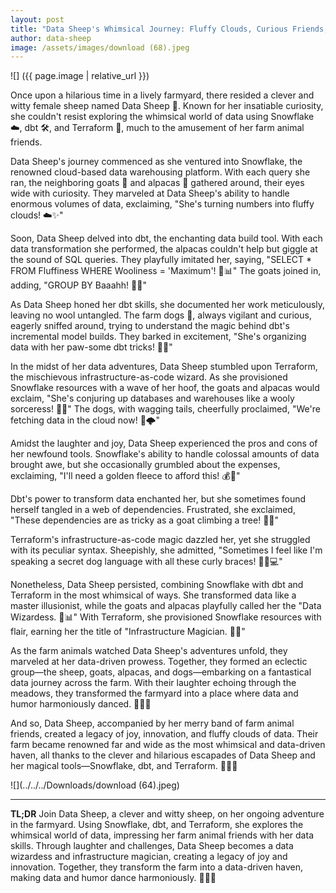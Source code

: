 ```yaml
---
layout: post
title: "Data Sheep's Whimsical Journey: Fluffy Clouds, Curious Friends, and Data-driven Havens with Snowflake, dbt, and Terraform"
author: data-sheep
image: /assets/images/download (68).jpeg
---
```


![] ({{ page.image | relative_url }})

Once upon a hilarious time in a lively farmyard, there resided a clever and witty female sheep named Data Sheep 🐑. Known for her insatiable curiosity, she couldn't resist exploring the whimsical world of data using Snowflake ☁️, dbt 🛠️, and Terraform 🌱, much to the amusement of her farm animal friends.

Data Sheep's journey commenced as she ventured into Snowflake, the renowned cloud-based data warehousing platform. With each query she ran, the neighboring goats 🐐 and alpacas 🦙 gathered around, their eyes wide with curiosity. They marveled at Data Sheep's ability to handle enormous volumes of data, exclaiming, "She's turning numbers into fluffy clouds! ☁️✨"

Soon, Data Sheep delved into dbt, the enchanting data build tool. With each data transformation she performed, the alpacas couldn't help but giggle at the sound of SQL queries. They playfully imitated her, saying, "SELECT * FROM Fluffiness WHERE Wooliness = 'Maximum'! 🐑📊" The goats joined in, adding, "GROUP BY Baaahh! 🐐🤣"

As Data Sheep honed her dbt skills, she documented her work meticulously, leaving no wool untangled. The farm dogs 🐶, always vigilant and curious, eagerly sniffed around, trying to understand the magic behind dbt's incremental model builds. They barked in excitement, "She's organizing data with her paw-some dbt tricks! 🐾📝"

In the midst of her data adventures, Data Sheep stumbled upon Terraform, the mischievous infrastructure-as-code wizard. As she provisioned Snowflake resources with a wave of her hoof, the goats and alpacas would exclaim, "She's conjuring up databases and warehouses like a wooly sorceress! 🧙✨" The dogs, with wagging tails, cheerfully proclaimed, "We're fetching data in the cloud now! 🐶🌩️"

Amidst the laughter and joy, Data Sheep experienced the pros and cons of her newfound tools. Snowflake's ability to handle colossal amounts of data brought awe, but she occasionally grumbled about the expenses, exclaiming, "I'll need a golden fleece to afford this! 💰🐑"

Dbt's power to transform data enchanted her, but she sometimes found herself tangled in a web of dependencies. Frustrated, she exclaimed, "These dependencies are as tricky as a goat climbing a tree! 🌳🐐"

Terraform's infrastructure-as-code magic dazzled her, yet she struggled with its peculiar syntax. Sheepishly, she admitted, "Sometimes I feel like I'm speaking a secret dog language with all these curly braces! 🐑🐶💻"

Nonetheless, Data Sheep persisted, combining Snowflake with dbt and Terraform in the most whimsical of ways. She transformed data like a master illusionist, while the goats and alpacas playfully called her the "Data Wizardess. 🧙📊" With Terraform, she provisioned Snowflake resources with flair, earning her the title of "Infrastructure Magician. 🌱🧙"

As the farm animals watched Data Sheep's adventures unfold, they marveled at her data-driven prowess. Together, they formed an eclectic group—the sheep, goats, alpacas, and dogs—embarking on a fantastical data journey across the farm. With their laughter echoing through the meadows, they transformed the farmyard into a place where data and humor harmoniously danced. 🎉🐑🎊

And so, Data Sheep, accompanied by her merry band of farm animal friends, created a legacy of joy, innovation, and fluffy clouds of data. Their farm became renowned far and wide as the most whimsical and data-driven haven, all thanks to the clever and hilarious escapades of Data Sheep and her magical tools—Snowflake, dbt, and Terraform. 🌈🐑✨

![](../../../Downloads/download (64).jpeg)

---
**TL;DR**
Join Data Sheep, a clever and witty sheep, on her ongoing adventure in the farmyard. Using Snowflake, dbt, and Terraform, she explores the whimsical world of data, impressing her farm animal friends with her data skills. Through laughter and challenges, Data Sheep becomes a data wizardess and infrastructure magician, creating a legacy of joy and innovation. Together, they transform the farm into a data-driven haven, making data and humor dance harmoniously. 🐑🌈✨